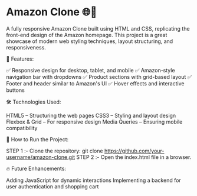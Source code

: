 # Amazon Clone 🌐🛒
A fully responsive Amazon Clone built using HTML and CSS, replicating the front-end design of the Amazon homepage. This project is a great showcase of modern web styling techniques, layout structuring, and responsiveness.

🚀 Features:

✅ Responsive design for desktop, tablet, and mobile
✅ Amazon-style navigation bar with dropdowns
✅ Product sections with grid-based layout
✅ Footer and header similar to Amazon's UI
✅ Hover effects and interactive buttons

🛠️ Technologies Used:

HTML5 – Structuring the web pages
CSS3 – Styling and layout design
Flexbox & Grid – For responsive design
Media Queries – Ensuring mobile compatibility

📂 How to Run the Project:

STEP 1 :- Clone the repository:
git clone https://github.com/your-username/amazon-clone.git
STEP 2 :- Open the index.html file in a browser.  

🔥 Future Enhancements:

Adding JavaScript for dynamic interactions
Implementing a backend for user authentication and shopping cart
